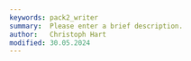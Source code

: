 ```yaml
---
keywords: pack2_writer
summary:  Please enter a brief description.
author:   Christoph Hart
modified: 30.05.2024
---
```

  
